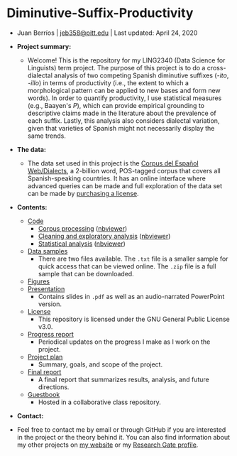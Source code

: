 # Diminutive-Suffix-Productivity
- Juan Berríos | jeb358@pitt.edu | Last updated: April 24, 2020

- **Project summary:**
  - Welcome! This is the repository for my LING2340 (Data Science for Linguists) term project. The purpose of this project is to do a cross-dialectal analysis of two competing Spanish diminutive suffixes (*-ito*, *-illo*) in terms of productivity (i.e., the extent to which a morphological pattern can be applied to new bases and form new words). In order to quantify productivity, I use statistical measures (e.g., Baayen's *P*), which can provide empirical grounding to descriptive claims made in the literature about the prevalence of each suffix. Lastly, this analysis also considers dialectal variation, given that varieties of Spanish might not necessarily display the same trends.

- **The data:**
  - The data set used in this project is the [Corpus del Español Web/Dialects](https://www.corpusdelespanol.org/web-dial/), a 2-billion word, POS-tagged corpus that covers all Spanish-speaking countries. It has an online interface where advanced queries can be made and full exploration of the data set can be made by [purchasing a license](https://www.corpusdata.org/spanish.asp).

- **Contents:**
  - [Code](https://github.com/Data-Science-for-Linguists-2020/Diminutive-Suffix-Productivity/tree/master/code)
    - [Corpus processing](https://github.com/Data-Science-for-Linguists-2020/Diminutive-Suffix-Productivity/blob/master/code/corpus_processing.ipynb) ([nbviewer](https://nbviewer.jupyter.org/github/Data-Science-for-Linguists-2020/Diminutive-Suffix-Productivity/blob/master/code/corpus_processing.ipynb))
    - [Cleaning and exploratory analysis](https://github.com/Data-Science-for-Linguists-2020/Diminutive-Suffix-Productivity/blob/master/code/cleaning_exploratory_analysis.ipynb) ([nbviewer](https://nbviewer.jupyter.org/github/Data-Science-for-Linguists-2020/Diminutive-Suffix-Productivity/blob/master/code/cleaning_exploratory_analysis.ipynb))
    - [Statistical analysis](https://github.com/Data-Science-for-Linguists-2020/Diminutive-Suffix-Productivity/blob/master/code/statistics_analysis.ipynb) ([nbviewer](https://nbviewer.jupyter.org/github/Data-Science-for-Linguists-2020/Diminutive-Suffix-Productivity/blob/master/code/statistics_analysis.ipynb))
  - [Data samples](https://github.com/Data-Science-for-Linguists-2020/Diminutive-Suffix-Productivity/tree/master/data_samples)
    - There are two files available. The `.txt` file is a smaller sample for quick access that can be viewed online. The `.zip` file is a full sample that can be downloaded.
  - [Figures](https://github.com/Data-Science-for-Linguists-2020/Diminutive-Suffix-Productivity/tree/master/figures)
  - [Presentation](https://github.com/Data-Science-for-Linguists-2020/Diminutive-Suffix-Productivity/tree/master/presentation)
    - Contains slides in `.pdf` as well as an audio-narrated PowerPoint version.
  - [License](https://github.com/Data-Science-for-Linguists-2020/Diminutive-Suffix-Productivity/blob/master/LICENSE.md)
    - This repository is licensed under the GNU General Public License v3.0.
  - [Progress report](https://github.com/Data-Science-for-Linguists-2020/Diminutive-Suffix-Productivity/blob/master/progress_report.md)
    - Periodical updates on the progress I make as I work on the project.
  - [Project plan](https://github.com/Data-Science-for-Linguists-2020/Diminutive-Suffix-Productivity/blob/master/project_plan.md)
    - Summary, goals, and scope of the project.
  - [Final report](https://github.com/Data-Science-for-Linguists-2020/Diminutive-Suffix-Productivity/blob/master/final_report.md)
      - A final report that summarizes results, analysis, and future directions.
  - [Guestbook](https://github.com/Data-Science-for-Linguists-2020/Class-Plaza/blob/master/guestbooks/guestbook_juan.md)
    - Hosted in a collaborative class repository.

- **Contact:**

- Feel free to contact me by email or through GitHub if you are interested in the project or the theory behind it. You can also find information about my other projects on [my website](http://pitt.edu/~jeb358/) or my [Research Gate profile](https://www.researchgate.net/profile/Juan_Berrios8). 
